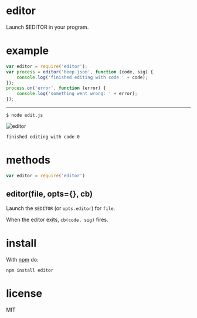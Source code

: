 editor
======

Launch $EDITOR in your program.

example
=======

``` js
var editor = require('editor');
var process = editor('beep.json', function (code, sig) {
    console.log('finished editing with code ' + code);
});
process.on('error', function (error) {
    console.log('something went wrong: ' + error);
});
```

***

```
$ node edit.js
```

![editor](http://substack.net/images/screenshots/editor.png)

```
finished editing with code 0
```

methods
=======

``` js
var editor = require('editor')
```

editor(file, opts={}, cb)
-------------------------

Launch the `$EDITOR` (or `opts.editor`) for `file`.

When the editor exits, `cb(code, sig)` fires.

install
=======

With [npm](http://npmjs.org) do:

```
npm install editor
```

license
=======

MIT
